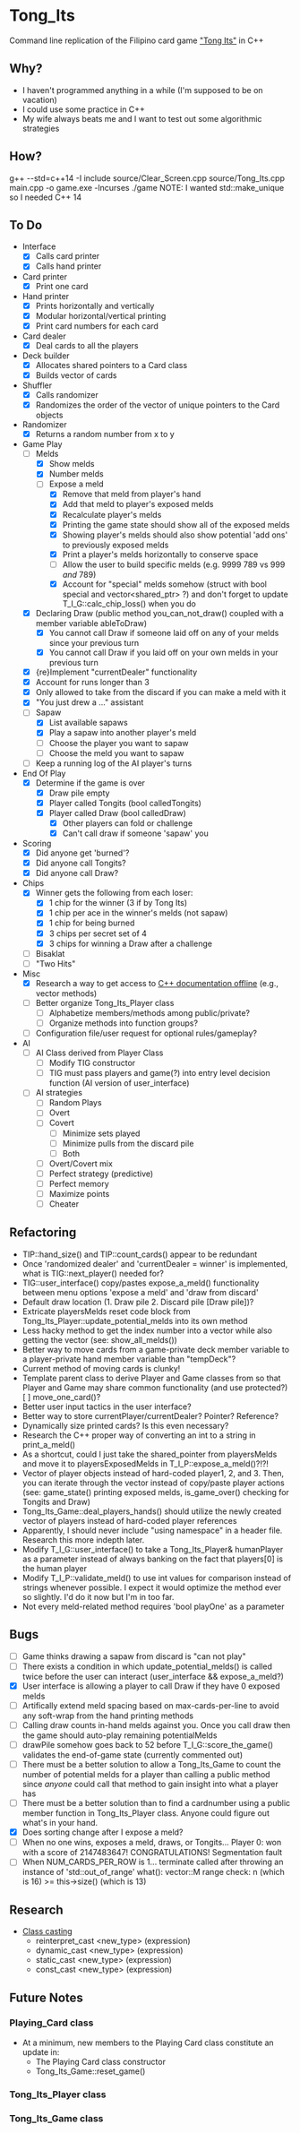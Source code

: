 # Tong_Its
Command line replication of the Filipino card game ["Tong Its"](https://www.pagat.com/rummy/tong-its.html) in C++


## Why?
* I haven't programmed anything in a while (I'm supposed to be on vacation)
* I could use some practice in C++
* My wife always beats me and I want to test out some algorithmic strategies


## How?
g++ --std=c++14 -I include source/Clear_Screen.cpp source/Tong_Its.cpp main.cpp -o game.exe -lncurses
./game
NOTE: I wanted std::make_unique so I needed C++ 14

## To Do
* Interface <br />
    - [X] Calls card printer <br />
    - [X] Calls hand printer <br />
* Card printer <br />
    - [X] Print one card
* Hand printer <br />
    - [X] Prints horizontally and vertically <br />
    - [X] Modular horizontal/vertical printing <br />
    - [X] Print card numbers for each card <br />
* Card dealer <br />
    - [X] Deal cards to all the players
* Deck builder <br />
    - [X] Allocates shared pointers to a Card class <br />
    - [X] Builds vector of cards <br />
* Shuffler <br />
    - [X] Calls randomizer <br />
    - [X] Randomizes the order of the vector of unique pointers to the Card objects <br />
* Randomizer <br />
    - [X] Returns a random number from x to y <br />
* Game Play <br />
    - [ ] Melds <br />
        - [X] Show melds <br />
        - [X] Number melds <br />
        - [ ] Expose a meld <br />
            - [X] Remove that meld from player's hand <br />
            - [X] Add that meld to player's exposed melds <br />
            - [X] Recalculate player's melds <br />
            - [X] Printing the game state should show all of the exposed melds <br />
            - [X] Showing player's melds should also show potential 'add ons' to previously exposed melds <br />
            - [X] Print a player's melds horizontally to conserve space <br />
            - [ ] Allow the user to build specific melds (e.g. 9999 789 vs 999 *and* 789) <br />
            - [X] Account for "special" melds somehow (struct with bool special and vector<shared_ptr<PCard>> ?) and don't forget to update T_I_G::calc_chip_loss() when you do <br />
    - [X] Declaring Draw (public method you_can_not_draw() coupled with a member variable ableToDraw) <br />
        - [X] You cannot call Draw if someone laid off on any of your melds since your previous turn <br />
        - [X] You cannot call Draw if you laid off on your own melds in your previous turn <br />
    - [X] {re}Implement "currentDealer" functionality <br />
    - [X] Account for runs longer than 3 <br />
    - [X] Only allowed to take from the discard if you can make a meld with it <br />
    - [X] "You just drew a ..." assistant <br />
    - [ ] Sapaw
        - [X] List available sapaws
        - [X] Play a sapaw into another player's meld
        - [ ] Choose the player you want to sapaw
        - [ ] Choose the meld you want to sapaw
    - [ ] Keep a running log of the AI player's turns
* End Of Play <br />
    - [X] Determine if the game is over
        - [X] Draw pile empty
        - [X] Player called Tongits (bool calledTongits)
        - [X] Player called Draw (bool calledDraw)
            - [X] Other players can fold or challenge
            - [X] Can't call draw if someone 'sapaw' you
* Scoring <br />
    - [X] Did anyone get 'burned'?
    - [X] Did anyone call Tongits?
    - [X] Did anyone call Draw?
* Chips <br />
    - [X] Winner gets the following from each loser:
        - [X] 1 chip for the winner (3 if by Tong Its)
        - [X] 1 chip per ace in the winner's melds (not sapaw)
        - [X] 1 chip for being burned
        - [X] 3 chips per secret set of 4
        - [X] 3 chips for winning a Draw after a challenge
    - [ ] Bisaklat
    - [ ] "Two Hits"

* Misc <br />
    - [X] Research a way to get access to [C++ documentation offline](http://en.cppreference.com/w/Cppreference%3aArchives) (e.g., vector methods)
    - [ ] Better organize Tong_Its_Player class
        - [ ] Alphabetize members/methods among public/private?
        - [ ] Organize methods into function groups?
    - [ ] Configuration file/user request for optional rules/gameplay?

* AI <br />
    - [ ] AI Class derived from Player Class
        - [ ] Modify TIG constructor
        - [ ] TIG must pass players and game(?) into entry level decision function (AI version of user_interface)
    - [ ] AI strategies
        - [ ] Random Plays
        - [ ] Overt
        - [ ] Covert
            - [ ] Minimize sets played
            - [ ] Minimize pulls from the discard pile
            - [ ] Both
        - [ ] Overt/Covert mix
        - [ ] Perfect strategy (predictive)
        - [ ] Perfect memory
        - [ ] Maximize points   
        - [ ] Cheater

## Refactoring
* TIP::hand_size() and TIP::count_cards() appear to be redundant
* Once 'randomized dealer' and 'currentDealer = winner' is implemented, what is TIG::next_player() needed for?
* TIG::user_interface() copy/pastes expose_a_meld() functionality between menu options 'expose a meld' and 'draw from discard'
* Default draw location (1. Draw pile 2. Discard pile [Draw pile])?
* Extricate playersMelds reset code block from Tong_Its_Player::update_potential_melds into its own method
* Less hacky method to get the index number into a vector while also getting the vector (see: show_all_melds())
* Better way to move cards from a game-private deck member variable to a player-private hand member variable than "tempDeck"?
* Current method of moving cards is clunky!
* Template parent class to derive Player and Game classes from so that Player and Game may share common functionality (and use protected?)
    [ ] move_one_card()?
* Better user input tactics in the user interface?
* Better way to store currentPlayer/currentDealer?  Pointer?  Reference?
* Dynamically size printed cards?  Is this even necessary?
* Research the C++ proper way of converting an int to a string in print_a_meld()
* As a shortcut, could I just take the shared_pointer from playersMelds and move it to playersExposedMelds in T_I_P::expose_a_meld()?!?!
* Vector of player objects instead of hard-coded player1, 2, and 3.  Then, you can iterate through the vector instead of copy/paste player actions (see: game_state() printing exposed melds, is_game_over() checking for Tongits and Draw)
* Tong_Its_Game::deal_players_hands() should utilize the newly created vector of players instead of hard-coded player references
* Apparently, I should never include "using namespace" in a header file.  Research this more indepth later.
* Modify T_I_G::user_interface() to take a Tong_Its_Player& humanPlayer as a parameter instead of always banking on the fact that players[0] is the human player
* Modify T_I_P::validate_meld() to use int values for comparison instead of strings whenever possible.  I expect it would optimize the method ever so slightly.  I'd do it now but I'm in too far.
* Not every meld-related method requires 'bool playOne' as a parameter

## Bugs
- [ ] Game thinks drawing a sapaw from discard is "can not play"
- [ ] There exists a condition in which update_potential_melds() is called twice before the user can interact (user_interface && expose_a_meld?)
- [X] User interface is allowing a player to call Draw if they have 0 exposed melds
- [ ] Artifically extend meld spacing based on max-cards-per-line to avoid any soft-wrap from the hand printing methods
- [ ] Calling draw counts in-hand melds against you.  Once you call draw then the game should auto-play remaining potentialMelds
- [ ] drawPile somehow goes back to 52 before T_I_G::score_the_game() validates the end-of-game state (currently commented out)
- [ ] There must be a better solution to allow a Tong_Its_Game to count the number of potential melds for a player than calling a public method since *anyone* could call that method to gain insight into what a player has
- [ ] There must be a better solution than to find a cardnumber using a public member function in Tong_Its_Player class.  Anyone could figure out what's in your hand.
- [X] Does sorting change after I expose a meld?
- [ ] When no one wins, exposes a meld, draws, or Tongits... Player 0:  won with a score of 2147483647!  CONGRATULATIONS! Segmentation fault
- [ ] When NUM_CARDS_PER_ROW is 1... terminate called after throwing an instance of 'std::out_of_range' what():  vector::M range check: n (which is 16) >= this->size() (which is 13)

## Research
* [Class casting](http://people.scs.carleton.ca/~dehne/projects/cpp-doc/tutorial/tut5-4.html)
    * reinterpret_cast <new_type> (expression)
    * dynamic_cast <new_type> (expression)
    * static_cast <new_type> (expression)
    * const_cast <new_type> (expression)

## Future Notes

### Playing_Card class
- At a minimum, new members to the Playing Card class constitute an update in:
    - The Playing Card class constructor
    - Tong_Its_Game::reset_game()

### Tong_Its_Player class

### Tong_Its_Game class

